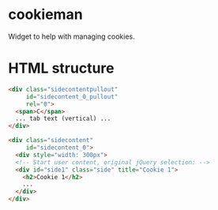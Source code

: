 # cookieman

Widget to help with managing cookies.

# HTML structure

```html
<div class="sidecontentpullout" 
     id="sidecontent_0_pullout" 
     rel="0">
  <span>C</span>
  ... tab text (vertical) ...
</div>

<div class="sidecontent" 
     id="sidecontent_0">
  <div style="width: 300px">
  <!-- Start user content, original jQuery selection: -->
  <div id="side1" class="side" title="Cookie 1"> 
    <h2>Cookie 1</h2>
    ...
  </div>
</div>
```
